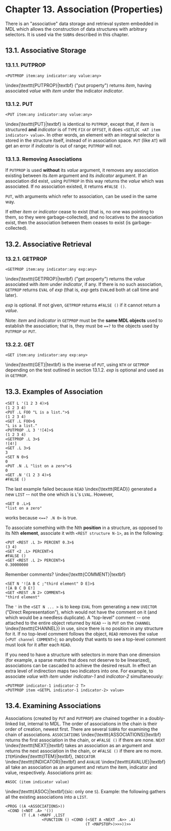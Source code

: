 # Chapter 13. Association (Properties)

There is an "associative" data storage and retrieval system embedded
in MDL which allows the construction of data structures with
arbitrary selectors. It is used via the `SUBR`s described in this
chapter.

## 13.1. Associative Storage

### 13.1.1. PUTPROP

	<PUTPROP item:any indicator:any value:any>

\index{\texttt{PUTPROP}|textbf} ("put property") returns *item*, having associated *value* with
*item* under the indicator *indicator*.

### 13.1.2. PUT

	<PUT item:any indicator:any value:any>

\index{\texttt{PUT}|textbf} is identical to `PUTPROP`, except that, if *item* is structured
**and** *indicator* is of `TYPE` `FIX` or `OFFSET`, it does `<SETLOC
<AT item indicator> value>`. In other words, an element with an
integral selector is stored in the structure itself, instead of in
association space. `PUT` (like `AT`) will get an error if *indicator*
is out of range; `PUTPROP` will not.

### 13.1.3. Removing Associations

If `PUTPROP` is used **without** its *value* argument, it removes any
association existing between its *item* argument and its *indicator*
argument. If an association did exist, using `PUTPROP` in this way
returns the *value* which was associated. If no association existed,
it returns `#FALSE ()`.

`PUT`, with arguments which refer to association, can be used in the
same way.

If either *item* or *indicator* cease to exist (that is, no one was
pointing to them, so they were garbage-collected), and no locatives
to the association exist, then the association between them ceases to
exist (is garbage-collected).

## 13.2. Associative Retrieval

### 13.2.1. GETPROP

	<GETPROP item:any indicator:any exp:any>

\index{\texttt{GETPROP}|textbf} ("get property") returns the *value* associated with *item* under
*indicator*, if any. If there is no such association, `GETPROP`
returns `EVAL` of *exp* (that is, *exp* gets `EVAL`ed both at call
time and later).

*exp* is optional. If not given, `GETPROP` returns `#FALSE ()` if it
cannot return a *value*.

Note: *item* and *indicator* in `GETPROP` must be the **same MDL
objects** used to establish the association; that is, they must be
`==?` to the objects used by `PUTPROP` or `PUT`.

### 13.2.2. GET

	<GET item:any indicator:any exp:any>

\index{\texttt{GET}|textbf} is the inverse of `PUT`, using `NTH` or `GETPROP` depending on the
test outlined in section 13.1.2. *exp* is optional and used as in
`GETPROP`.

## 13.3. Examples of Association

	<SET L '(1 2 3 4)>$
	(1 2 3 4)
	<PUT .L FOO "L is a list.">$
	(1 2 3 4)
	<GET .L FOO>$
	"L is a list."
	<PUTPROP .L 3 '![4]>$
	(1 2 3 4)
	<GETPROP .L 3>$
	![4!]
	<GET .L 3>$
	3
	<SET N 0>$
	0
	<PUT .N .L "list on a zero">$
	0
	<GET .N '(1 2 3 4)>$
	#FALSE ()

The last example failed because `READ` \index{\texttt{READ}} generated a new `LIST` -- not
the one which is `L`'s `LVAL`. However,

	<GET 0 .L>$
	"list on a zero"

works because `<==? .N 0>` is true.

To associate something with the Nth **position** in a structure, as
opposed to its Nth **element**, associate it with `<REST structure
N-1>`, as in the following:

	<PUT <REST .L 3> PERCENT 0.3>$
	(3 4)
	<GET <2 .L> PERCENT>$
	#FALSE ()
	<GET <REST .L 2> PERCENT>$
	0.30000000

Remember comments? \index{\texttt{COMMENT}|textbf}

	<SET N '![A B C ;"third element" D E]>$
	![A B C D E!]
	<GET <REST .N 2> COMMENT>$
	"third element"

The `'` in the `<SET N ... >` is to keep `EVAL` from generating a new
`UVECTOR` ("Direct Representation"), which would not have the comment
on it (and which would be a needless duplicate). A "top-level"
comment -- one attached to the entire object returned by `READ` -- is
`PUT` on the `CHANNEL` \index{\texttt{CHANNEL}} in use, since there is no position in any
structure for it. If no top-level comment follows the object, `READ`
removes the value (`<PUT channel COMMENT>`); so anybody that wants to
see a top-level comment must look for it after each `READ`.

If you need to have a structure with selectors in more than one
dimension (for example, a sparse matrix that does not deserve to be
linearized), associations can be cascaded to achieve the desired
result. In effect an extra level of indirection maps two indicators
into one. For example, to associate *value* with *item* under
*indicator-1* and *indicator-2* simultaneously:

	<PUTPROP indicator-1 indicator-2 T>
	<PUTPROP item <GETPL indicator-1 indicator-2> value>

## 13.4. Examining Associations

Associations (created by `PUT` and `PUTPROP`) are chained together in
a doubly-linked list, internal to MDL. The order of associations in
the chain is their order of creation, newest first. There are several
`SUBR`s for examining the chain of associations. `ASSOCIATIONS` \index{\texttt{ASSOCIATIONS}|textbf}
returns the first association in the chain, or `#FALSE ()` if there
are none. `NEXT` \index{\texttt{NEXT}|textbf} takes an association as an argument and returns the
next association in the chain, or `#FALSE ()` if there are no more.
`ITEM`\index{\texttt{ITEM}|textbf}, `INDICATOR` \index{\texttt{INDICATOR}|textbf} and `AVALUE` \index{\texttt{AVALUE}|textbf} all take an association as an
argument and return the item, indicator and value, respectively.
Associations print as:

	#ASOC (item indicator value)

\index{\texttt{ASOC}|textbf}(sic: only one `S`). Example: the following gathers all the existing
associations into a `LIST`.

	<PROG ((A <ASSOCIATIONS>))
	 <COND (<NOT .A> '())
	       (T (.A !<MAPF ,LIST
	                <FUNCTION () <COND (<SET A <NEXT .A>> .A)
	                                   (T <MAPSTOP>)>>>))>>
